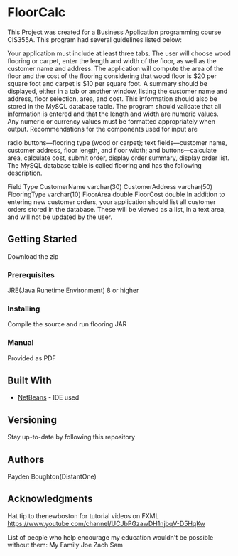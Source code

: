 # FloorCalc
This Project was created for a Business Application programming course CIS355A.
This program had several guidelines listed below:

Your application must include at least three tabs. The user will choose wood flooring or carpet, enter the length and width of the floor, as well as the customer name and address. The application will compute the area of the floor and the cost of the flooring considering that wood floor is $20 per square foot and carpet is $10 per square foot. A summary should be displayed, either in a tab or another window, listing the customer name and address, floor selection, area, and cost. This information should also be stored in the MySQL database table. The program should validate that all information is entered and that the length and width are numeric values. Any numeric or currency values must be formatted appropriately when output. Recommendations for the components used for input are

radio buttons—flooring type (wood or carpet);
text fields—customer name, customer address, floor length, and floor width; and
buttons—calculate area, calculate cost, submit order, display order summary, display order list.
The MySQL database table is called flooring and has the following description.

 Field	Type
CustomerName
varchar(30)
CustomerAddress	varchar(50)
FlooringType
varchar(10)
FloorArea
double
FloorCost
double
In addition to entering new customer orders, your application should list all customer orders stored in the database. These will be viewed as a list, in a text area, and will not be updated by the user.  

## Getting Started

Download the zip

### Prerequisites

JRE(Java Runetime Environment) 8 or higher


### Installing

Compile the source and run flooring.JAR

### Manual
Provided as PDF


## Built With

* [NetBeans](https://netbeans.org/) - IDE used


## Versioning

Stay up-to-date by following this repository

## Authors

Payden Boughton(DistantOne)

## Acknowledgments

Hat tip to thenewboston for tutorial videos on FXML
https://www.youtube.com/channel/UCJbPGzawDH1njbqV-D5HqKw

List of people who help encourage my education wouldn't be possible without them:
My Family
Joe
Zach
Sam
